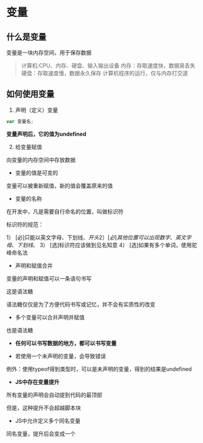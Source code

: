 # 变量

## 什么是变量

变量是一块内存空间，用于保存数据

> 计算机:CPU、内存、硬盘、输入输出设备
> 内存：存取速度快，数据易丢失
> 硬盘：存取速度慢，数据永久保存
> 计算机程序的运行，仅与内存打交道

## 如何使用变量

1. 声明（定义）变量

```js
var 变量名;
```

**变量声明后，它的值为undefined**

2. 给变量赋值

向变量的内存空间中存放数据

- 变量的值是可变的

变量可以被重新赋值，新的值会覆盖原来的值

- 变量的名称

在开发中，凡是需要自行命名的位置，叫做标识符

标识符的规范：

1） [必]只能以英文字母、下划线、$开头
2） [必]其他位置可以出现数字、英文字母、下划线、$
3） [选]标识符应该做到见名知意
4） [选]如果有多个单词，使用驼峰命名法

- 声明和赋值合并

变量的声明和赋值可以一条语句书写

这是语法糖

语法糖仅仅是为了方便代码书写或记忆，并不会有实质性的改变

- 多个变量可以合并声明并赋值

也是语法糖

- **任何可以书写数据的地方，都可以书写变量**

- 若使用一个未声明的变量，会导致错误

例外：使用typeof得到类型时，可以是未声明的变量，得到的结果是undefined

- **JS中存在变量提升**

所有变量的声明会自动提到代码的最顶部

但是，这种提升不会超越脚本块

- JS中允许定义多个同名变量

同名变量，提升后会变成一个